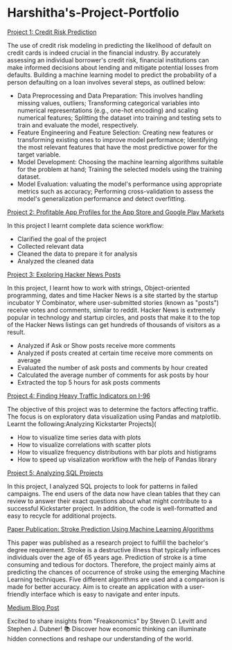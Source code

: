 # Harshitha's-Project-Portfolio
[Project 1: Credit Risk Prediction](https://github.com/harshithakumar-viji/Credit_Risk)

The use of credit risk modeling in predicting the likelihood of default on credit cards is indeed crucial in the financial industry. By accurately assessing an individual borrower's credit risk, financial institutions can make informed decisions about lending and mitigate potential losses from defaults. Building a machine learning model to predict the probability of a person defaulting on a loan involves several steps, as outlined below:
* Data Preprocessing and Data Preparation: This involves handling missing values, outliers;  Transforming categorical variables into numerical representations (e.g., one-hot encoding) and scaling numerical features; Splitting the dataset into training and testing sets to train and evaluate the model, respectively.
* Feature Engineering and Feature Selection:  Creating new features or transforming existing ones to improve model performance; Identifying the most relevant features that have the most predictive power for the target variable.
* Model Development: Choosing the machine learning algorithms suitable for the problem at hand; Training the selected models using the training dataset.
* Model Evaluation: valuating the model's performance using appropriate metrics such as accuracy; Performing cross-validation to assess the model's generalization performance and detect overfitting.
  
[Project 2: Profitable App Profiles for the App Store and Google Play Markets](https://github.com/harshithakumar-viji/App-profile)

In this project I learnt complete data science workflow:
* Clarified the goal of the project
* Collected relevant data
* Cleaned the data to prepare it for analysis
* Analyzed the cleaned data

[Project 3: Exploring Hacker News Posts](https://github.com/harshithakumar-viji/Hacker_posts)

In this project, I learnt how to work with strings, Object-oriented programming, dates and time
Hacker News is a site started by the startup incubator Y Combinator, where user-submitted stories (known as "posts") receive votes and comments, similar to reddit.
Hacker News is extremely popular in technology and startup circles, and posts that make it to the top of the Hacker News listings can get hundreds of thousands of visitors as a result.
 * Analyzed if Ask or Show posts receive more comments
 * Analyzed if posts created at certain time receive more comments on average
 * Evaluated the number of ask posts and comments by hour created
 * Calculated the average number of comments for ask posts by hour
 * Extracted the top 5 hours for ask posts comments

[Project 4: Finding Heavy Traffic Indicators on I-96](https://github.com/harshithakumar-viji/Traffic-indicator)

The objective of this project was to determine the factors affecting traffic. The focus is on exploratory data visualization using Pandas and matplotlib.
Learnt the following:Analyzing Kickstarter Projects](
* How to visualize time series data with plots
* How to visualize correlations with scatter plots
* How to visualize frequency distributions with bar plots and histigrams
* How to speed up visalization workflow with the help of Pandas library

[Project 5: Analyzing SQL Projects]( https://github.com/harshithakumar-viji/SQL_Kickstarter)

In this project, I analyzed SQL projects to look for patterns in failed campaigns.
The end users of the data now have clean tables that they can review to answer their exact questions about what might contribute to a successful Kickstarter project. 
In addition, the code is well-formatted and easy to recycle for additional projects.
   
[Paper Publication: Stroke Prediction Using Machine Learning Algorithms](https://doi.org/10.21276/ijirem.2021.8.4.2)

This paper was published as a research project to fulfill the bachelor's degree requirement.
Stroke is a destructive illness that typically influences individuals over the age of 65 years age. Prediction of stroke is a time consuming and tedious for doctors. Therefore, the project mainly aims at predicting the chances of occurrence of stroke using the emerging Machine Learning techniques. Five different algorithms are used and a comparison is made for better accuracy. Aim is to create an application with a user-friendly interface which is easy to navigate and enter inputs.

[Medium Blog Post](https://medium.com/@harshukv/decoding-lifes-economics-with-freakonomics-de6a2832b73b)

Excited to share insights from "Freakonomics" by Steven D. Levitt and Stephen J. Dubner! 📚 Discover how economic thinking can illuminate hidden connections and reshape our understanding of the world.
